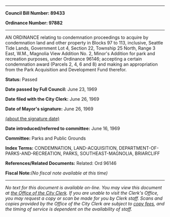 

********

**Council Bill Number: 89433**
   
**Ordinance Number: 97882**
********

 AN ORDINANCE relating to condemnation proceedings to acquire by condemnation land and other property in Blocks 97 to 113, inclusive, Seattle Tide Lands, Government Lot 4, Section 22, Township 25 North, Range 3 East, W.M., Magnolia View Addition No. 2, Minor's Addition for park and recreation purposes, under Ordinance 96146; accepting a certain condemnation award (Parcels 2, 4, 6 and 8) and making an appropriation from the Park Acquisition and Development Fund therefor.

**Status:** Passed
   
**Date passed by Full Council:** June 23, 1969
   
**Date filed with the City Clerk:** June 26, 1969
   
**Date of Mayor's signature:** June 26, 1969
   
[(about the signature date)](/~public/approvaldate.htm)
   
   
   
**Date introduced/referred to committee:** June 16, 1969
   
**Committee:** Parks and Public Grounds
   
   
**Index Terms:** CONDEMNATION, LAND-ACQUISITION, DEPARTMENT-OF-PARKS-AND-RECREATION, PARKS, SOUTHEAST-MAGNOLIA, BRIARCLIFF

**References/Related Documents:** Related: Ord 96146

**Fiscal Note:**_(No fiscal note available at this time)_
********

_No text for this document is available on-line. You may view this document at [the Office of the City Clerk](http://www.seattle.gov/leg/clerk/contactUs.htm). If you are unable to visit the Clerk's Office, you may request a copy or scan be made for you by Clerk staff. Scans and copies provided by the Office of the City Clerk are subject to [copy fees](http://clerk.seattle.gov/~public/clerkfees.htm), and the timing of service is dependent on the availability of staff._

